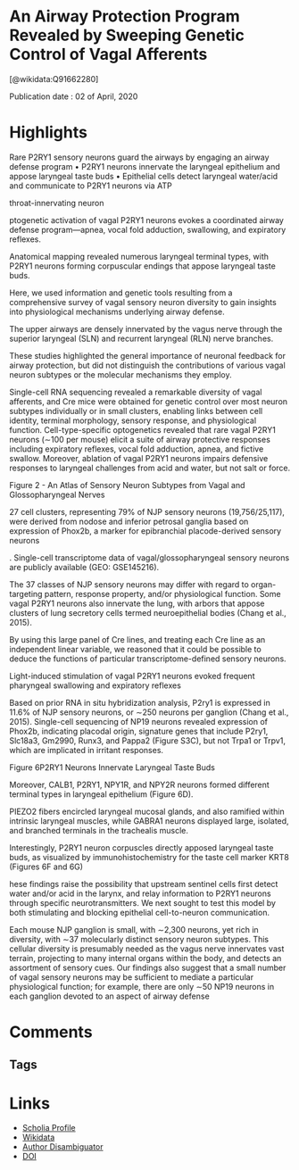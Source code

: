 
An Airway Protection Program Revealed by Sweeping Genetic Control of Vagal Afferents
====================================================================================
  
  [@wikidata:Q91662280]  
  
Publication date : 02 of April, 2020  

# Highlights

Rare P2RY1 sensory neurons guard the airways by engaging an airway defense program
•
P2RY1 neurons innervate the laryngeal epithelium and appose laryngeal taste buds
•
Epithelial cells detect laryngeal water/acid and communicate to P2RY1 neurons via ATP

 throat-innervating neuron

ptogenetic activation of vagal P2RY1 neurons evokes a coordinated airway defense program—apnea, vocal fold adduction, swallowing, and expiratory reflexes.

Anatomical mapping revealed numerous laryngeal terminal types, with P2RY1 neurons forming corpuscular endings that appose laryngeal taste buds. 

Here, we used information and genetic tools resulting from a comprehensive survey of vagal sensory neuron diversity to gain insights into physiological mechanisms underlying airway defense.

The upper airways are densely innervated by the vagus nerve through the superior laryngeal (SLN) and recurrent laryngeal (RLN) nerve branches.


These studies highlighted the general importance of neuronal feedback for airway protection, but did not distinguish the contributions of various vagal neuron subtypes or the molecular mechanisms they employ.


Single-cell RNA sequencing revealed a remarkable diversity of vagal afferents, and Cre mice were obtained for genetic control over most neuron subtypes individually or in small clusters, enabling links between cell identity, terminal morphology, sensory response, and physiological function. Cell-type-specific optogenetics revealed that rare vagal P2RY1 neurons (∼100 per mouse) elicit a suite of airway protective responses including expiratory reflexes, vocal fold adduction, apnea, and fictive swallow. Moreover, ablation of vagal P2RY1 neurons impairs defensive responses to laryngeal challenges from acid and water, but not salt or force.

Figure 2 - An Atlas of Sensory Neuron Subtypes from Vagal and Glossopharyngeal Nerves

 27 cell clusters, representing 79% of NJP sensory neurons (19,756/25,117), were derived from nodose and inferior petrosal ganglia based on expression of Phox2b, a marker for epibranchial placode-derived sensory neurons

. Single-cell transcriptome data of vagal/glossopharyngeal sensory neurons are publicly available (GEO: GSE145216).

The 37 classes of NJP sensory neurons may differ with regard to organ-targeting pattern, response property, and/or physiological function. 
Some vagal P2RY1 neurons also innervate the lung, with arbors that appose clusters of lung secretory cells termed neuroepithelial bodies (Chang et al., 2015).

 By using this large panel of Cre lines, and treating each Cre line as an independent linear variable, we reasoned that it could be possible to deduce the functions of particular transcriptome-defined sensory neurons.

 Light-induced stimulation of vagal P2RY1 neurons evoked frequent pharyngeal swallowing and expiratory reflexes

 Based on prior RNA in situ hybridization analysis, P2ry1 is expressed in 11.6% of NJP sensory neurons, or ∼250 neurons per ganglion (Chang et al., 2015). 
Single-cell sequencing of NP19 neurons revealed expression of Phox2b, indicating placodal origin, signature genes that include P2ry1, Slc18a3, Gm2990, Runx3, and Pappa2 (Figure S3C), but not Trpa1 or Trpv1, which are implicated in irritant responses.

Figure 6P2RY1 Neurons Innervate Laryngeal Taste Buds
<!-- Beautiful figure -->

Moreover, CALB1, P2RY1, NPY1R, and NPY2R neurons formed different terminal types in laryngeal epithelium (Figure 6D).

PIEZO2 fibers encircled laryngeal mucosal glands, and also ramified within intrinsic laryngeal muscles, while GABRA1 neurons displayed large, isolated, and branched terminals in the trachealis muscle.

Interestingly, P2RY1 neuron corpuscles directly apposed laryngeal taste buds, as visualized by immunohistochemistry for the taste cell marker KRT8 (Figures 6F and 6G)

hese findings raise the possibility that upstream sentinel cells first detect water and/or acid in the larynx, and relay information to P2RY1 neurons through specific neurotransmitters. We next sought to test this model by both stimulating and blocking epithelial cell-to-neuron communication.

Each mouse NJP ganglion is small, with ∼2,300 neurons, yet rich in diversity, with ∼37 molecularly distinct sensory neuron subtypes. This cellular diversity is presumably needed as the vagus nerve innervates vast terrain, projecting to many internal organs within the body, and detects an assortment of sensory cues. Our findings also suggest that a small number of vagal sensory neurons may be sufficient to mediate a particular physiological function; for example, there are only ∼50 NP19 neurons in each ganglion devoted to an aspect of airway defense



# Comments

## Tags

# Links
  
 * [Scholia Profile](https://scholia.toolforge.org/work/Q91662280)  
 * [Wikidata](https://www.wikidata.org/wiki/Q91662280)  
 * [Author Disambiguator](https://author-disambiguator.toolforge.org/work_item_oauth.php?id=Q91662280&batch_id=&match=1&author_list_id=&doit=Get+author+links+for+work)  
 * [DOI](https://doi.org/10.1016/J.CELL.2020.03.004)  
